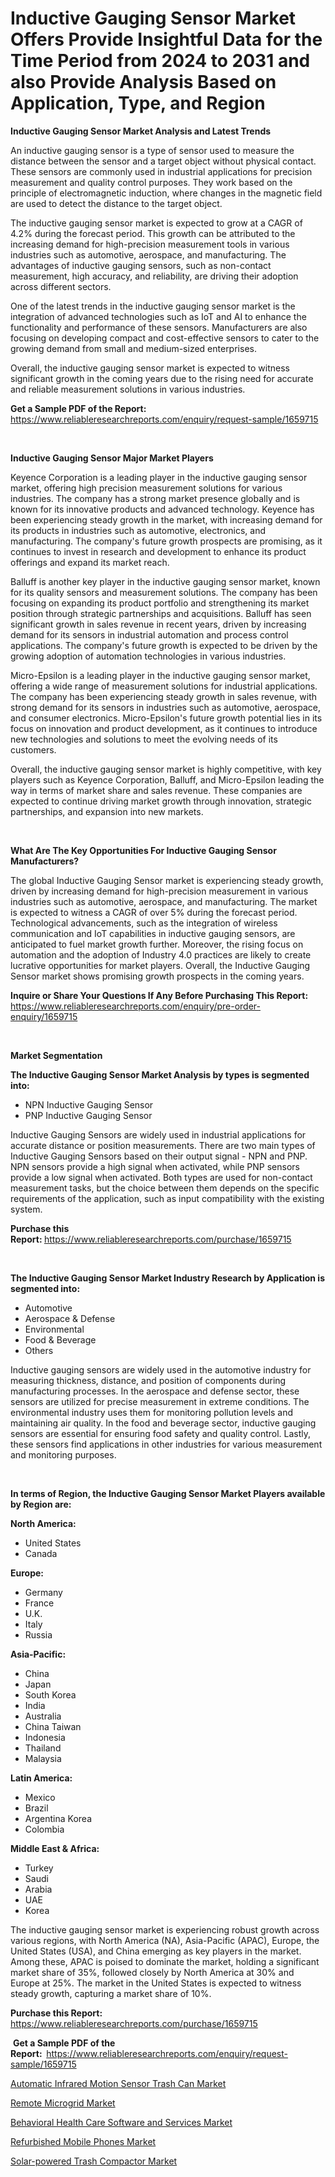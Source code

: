 <p><h1>Inductive Gauging Sensor Market Offers Provide Insightful Data for the Time Period from 2024 to 2031 and also Provide Analysis Based on Application, Type, and Region</h1></p><p><strong>Inductive Gauging Sensor Market Analysis and Latest Trends</strong></p>
<p><p>An inductive gauging sensor is a type of sensor used to measure the distance between the sensor and a target object without physical contact. These sensors are commonly used in industrial applications for precision measurement and quality control purposes. They work based on the principle of electromagnetic induction, where changes in the magnetic field are used to detect the distance to the target object.</p><p>The inductive gauging sensor market is expected to grow at a CAGR of 4.2% during the forecast period. This growth can be attributed to the increasing demand for high-precision measurement tools in various industries such as automotive, aerospace, and manufacturing. The advantages of inductive gauging sensors, such as non-contact measurement, high accuracy, and reliability, are driving their adoption across different sectors.</p><p>One of the latest trends in the inductive gauging sensor market is the integration of advanced technologies such as IoT and AI to enhance the functionality and performance of these sensors. Manufacturers are also focusing on developing compact and cost-effective sensors to cater to the growing demand from small and medium-sized enterprises.</p><p>Overall, the inductive gauging sensor market is expected to witness significant growth in the coming years due to the rising need for accurate and reliable measurement solutions in various industries.</p></p>
<p><strong>Get a Sample PDF of the Report:&nbsp;</strong> <a href="https://www.reliableresearchreports.com/enquiry/request-sample/1659715">https://www.reliableresearchreports.com/enquiry/request-sample/1659715</a></p>
<p>&nbsp;</p>
<p><strong>Inductive Gauging Sensor Major Market Players</strong></p>
<p><p>Keyence Corporation is a leading player in the inductive gauging sensor market, offering high precision measurement solutions for various industries. The company has a strong market presence globally and is known for its innovative products and advanced technology. Keyence has been experiencing steady growth in the market, with increasing demand for its products in industries such as automotive, electronics, and manufacturing. The company's future growth prospects are promising, as it continues to invest in research and development to enhance its product offerings and expand its market reach.</p><p>Balluff is another key player in the inductive gauging sensor market, known for its quality sensors and measurement solutions. The company has been focusing on expanding its product portfolio and strengthening its market position through strategic partnerships and acquisitions. Balluff has seen significant growth in sales revenue in recent years, driven by increasing demand for its sensors in industrial automation and process control applications. The company's future growth is expected to be driven by the growing adoption of automation technologies in various industries.</p><p>Micro-Epsilon is a leading player in the inductive gauging sensor market, offering a wide range of measurement solutions for industrial applications. The company has been experiencing steady growth in sales revenue, with strong demand for its sensors in industries such as automotive, aerospace, and consumer electronics. Micro-Epsilon's future growth potential lies in its focus on innovation and product development, as it continues to introduce new technologies and solutions to meet the evolving needs of its customers.</p><p>Overall, the inductive gauging sensor market is highly competitive, with key players such as Keyence Corporation, Balluff, and Micro-Epsilon leading the way in terms of market share and sales revenue. These companies are expected to continue driving market growth through innovation, strategic partnerships, and expansion into new markets.</p></p>
<p>&nbsp;</p>
<p><strong>What Are The Key Opportunities For Inductive Gauging Sensor Manufacturers?</strong></p>
<p><p>The global Inductive Gauging Sensor market is experiencing steady growth, driven by increasing demand for high-precision measurement in various industries such as automotive, aerospace, and manufacturing. The market is expected to witness a CAGR of over 5% during the forecast period. Technological advancements, such as the integration of wireless communication and IoT capabilities in inductive gauging sensors, are anticipated to fuel market growth further. Moreover, the rising focus on automation and the adoption of Industry 4.0 practices are likely to create lucrative opportunities for market players. Overall, the Inductive Gauging Sensor market shows promising growth prospects in the coming years.</p></p>
<p><strong>Inquire or Share Your Questions If Any Before Purchasing This Report:</strong> <a href="https://www.reliableresearchreports.com/enquiry/pre-order-enquiry/1659715">https://www.reliableresearchreports.com/enquiry/pre-order-enquiry/1659715</a></p>
<p>&nbsp;</p>
<p><strong>Market Segmentation</strong></p>
<p><strong>The Inductive Gauging Sensor Market Analysis by types is segmented into:</strong></p>
<p><ul><li>NPN Inductive Gauging Sensor</li><li>PNP Inductive Gauging Sensor</li></ul></p>
<p><p>Inductive Gauging Sensors are widely used in industrial applications for accurate distance or position measurements. There are two main types of Inductive Gauging Sensors based on their output signal - NPN and PNP. NPN sensors provide a high signal when activated, while PNP sensors provide a low signal when activated. Both types are used for non-contact measurement tasks, but the choice between them depends on the specific requirements of the application, such as input compatibility with the existing system.</p></p>
<p><strong>Purchase this Report:&nbsp;</strong><a href="https://www.reliableresearchreports.com/purchase/1659715">https://www.reliableresearchreports.com/purchase/1659715</a></p>
<p>&nbsp;</p>
<p><strong>The Inductive Gauging Sensor Market Industry Research by Application is segmented into:</strong></p>
<p><ul><li>Automotive</li><li>Aerospace & Defense</li><li>Environmental</li><li>Food & Beverage</li><li>Others</li></ul></p>
<p><p>Inductive gauging sensors are widely used in the automotive industry for measuring thickness, distance, and position of components during manufacturing processes. In the aerospace and defense sector, these sensors are utilized for precise measurement in extreme conditions. The environmental industry uses them for monitoring pollution levels and maintaining air quality. In the food and beverage sector, inductive gauging sensors are essential for ensuring food safety and quality control. Lastly, these sensors find applications in other industries for various measurement and monitoring purposes.</p></p>
<p>&nbsp;</p>
<p><strong>In terms of Region, the Inductive Gauging Sensor Market Players available by Region are:</strong></p>
<p>
    <p> <strong> North America: </strong>
        <ul>
            <li>United States</li>
            <li>Canada</li>
        </ul>
        </p> 
    <p> <strong> Europe: </strong>
        <ul>
            <li>Germany</li>
            <li>France</li>
            <li>U.K.</li>
            <li>Italy</li>
            <li>Russia</li>
        </ul>
        </p> 
    <p> <strong> Asia-Pacific: </strong>
        <ul>
            <li>China</li>
            <li>Japan</li>
            <li>South Korea</li>
            <li>India</li>
            <li>Australia</li>
            <li>China Taiwan</li>
            <li>Indonesia</li>
            <li>Thailand</li>
            <li>Malaysia</li>
        </ul>
        </p> 
    <p> <strong> Latin America: </strong>
        <ul>
            <li>Mexico</li>
            <li>Brazil</li>
            <li>Argentina Korea</li>
            <li>Colombia</li>
        </ul>
        </p> 
    <p> <strong> Middle East & Africa: </strong>
        <ul>
            <li>Turkey</li>
            <li>Saudi</li>
            <li>Arabia</li>
            <li>UAE</li>
            <li>Korea</li>
        </ul>
    </p>
    </p>
<p><p>The inductive gauging sensor market is experiencing robust growth across various regions, with North America (NA), Asia-Pacific (APAC), Europe, the United States (USA), and China emerging as key players in the market. Among these, APAC is poised to dominate the market, holding a significant market share of 35%, followed closely by North America at 30% and Europe at 25%. The market in the United States is expected to witness steady growth, capturing a market share of 10%.</p></p>
<p><strong>Purchase this Report: </strong><a href="https://www.reliableresearchreports.com/purchase/1659715">https://www.reliableresearchreports.com/purchase/1659715</a></p>
<p>&nbsp;<strong>Get a Sample PDF of the Report:&nbsp;&nbsp;</strong><a href="https://www.reliableresearchreports.com/enquiry/request-sample/1659715">https://www.reliableresearchreports.com/enquiry/request-sample/1659715</a></p>
<p><strong></strong></p>
<p><p><a href="https://github.com/WillieWoodard/Market-Research-Report-List-3/blob/main/automatic-infrared-motion-sensor-trash-can-market.md">Automatic Infrared Motion Sensor Trash Can Market</a></p><p><a href="https://medium.com/p/1a4166628152/edit">Remote Microgrid Market</a></p><p><a href="https://medium.com/@julianichols11972/behavioral-health-care-software-and-services-market-competitive-analysis-market-trends-and-54bb70c25e7b">Behavioral Health Care Software and Services Market</a></p><p><a href="https://medium.com/p/d4a049ec2d88/edit">Refurbished Mobile Phones Market</a></p><p><a href="https://github.com/Sarissaschmalingtr6fz2739/Market-Research-Report-List-1/blob/main/solar-powered-trash-compactor-market.md">Solar-powered Trash Compactor Market</a></p></p>